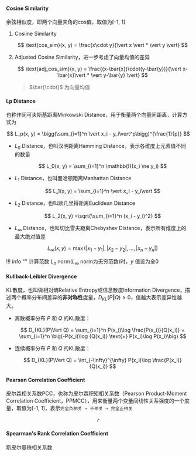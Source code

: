 #### Cosine Similarity
余弦相似度，即两个向量夹角的cos值，取值为[-1, 1]

1. Cosiine Similarity

    $$
    \text{cos_sim}(x, y) = \frac{x\cdot y}{\vert x \vert * \vert y \vert}
    $$

2. Adjusted Cosine Similarity，进一步考虑了向量均值的差异

    $$
    \text{adj_cos_sim}(x, y) = \frac{(x-\bar{x})\cdot(y-\bar{y})}{\vert x-\bar{x}\vert * \vert y-\bar{y} \vert}
    $$

    > $\bar{\cdot}$ 为向量均值

#### Lp Distance
也称作闵可夫斯基距离Minkowski Distance，用于衡量两个向量间距离，计算方式为

$$
L_p(x, y) = \bigg(\sum_{i=1}^n \vert x_i - y_i\vert^p\bigg)^{\frac{1}{p}}
$$

- $L_0$ Distance，也叫汉明距离Hamming Distance，表示各维度上元素值不同的数量

    $$
    L_0(x, y) = \sum_{i=1}^n \mathbb{I}(x_i \ne y_i)
    $$

- $L_1$ Distance，也叫曼哈顿距离Manhattan Distance

    $$
    L_1(x, y) = \sum_{i=1}^n \vert x_i - y_i\vert
    $$

- $L_2$ Distance，也叫欧几里得距离Euclidean Distance

    $$
    L_2(x, y) =\sqrt{\sum_{i=1}^n (x_i - y_i)^2}
    $$

- $L_\infty$ Distance，也叫切比雪夫距离Chebyshev Distance，表示所有维度上的最大绝对值差

    $$
    L_\infty(x, y) = \max (\vert x_1 - y_1 \vert, \vert x_2 - y_2 \vert, \dots, \vert x_n - y_n \vert)
    $$

!!! info ""
    计算范数 $L_n$ norm($L_\infty$ norm为无穷范数)时，$y$ 值设为全0

#### Kullback-Leibler Divergence
KL散度，也叫做相对熵Relative Entropy或信息散度Information Divergence，描述两个概率分布间差异的**非对称性**度量，$D_{KL}(P\Vert Q)\ge 0$，值越大表示差异性越大。

- 离散概率分布 $P$ 和 $Q$ 的KL散度：

    $$
    D_{KL}(P\Vert Q) = \sum_{i=1}^n P(x_i)\log \frac{P(x_i)}{Q(x_i)} = \sum_{i=1}^n \big(-P(x_i)\log {Q(x_i)} \text{+} P(x_i)\log P(x_i)\big)
    $$

- 连续概率分布 $P$ 和 $Q$ 的KL散度：

    $$
    D_{KL}(P\Vert Q) = \int_{-\infty}^{\infty} P(x_i)\log \frac{P(x_i)}{Q(x_i)}
    $$

#### Pearson Correlation Coefficient
皮尔森相关系数PCC，也称为皮尔森积矩相关系数（Pearson Product-Moment Correlation Coefficient，PPMCC），用来衡量两个变量间线性关系强度的一个度量，取值为[-1, 1]，表示`完全负相关 → 不相关 → 完全正相关`

$$
r_{}
$$

#### Spearman's Rank Correlation Coefficient
斯皮尔曼秩相关系数
